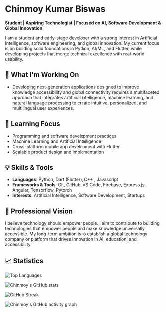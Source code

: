 # Chinmoy Kumar Biswas

**Student | Aspiring Technologist | Focused on AI, Software Development & Global Innovation**  

I am a student and early-stage developer with a strong interest in Artificial Intelligence, software engineering, and global innovation. My current focus is on building solid foundations in Python, AI/ML, and Flutter, while developing projects that merge technical excellence with real-world usability.  



## 🚀 What I'm Working On
- Developing next-generation applications designed to improve knowledge accessibility and global connectivity requires a multifaceted approach that integrates artificial intelligence, machine learning, and natural language processing to create intuitive, personalized, and multilingual user experiences.  



## 🧠 Learning Focus
- Programming and software development practices  
- Machine Learning and Artificial Intelligence  
- Cross-platform mobile app development with Flutter  
- Scalable product design and implementation  



## 💡 Skills & Tools
- **Languages**: Python, Dart (Flutter), C++ , Javascript  
- **Frameworks & Tools**: Git, GitHub, VS Code, Firebase, Express.js, Angular, Tensorflow, Pytorch  
- **Interests**: Artificial Intelligence, Software Development, Startups  



## 🔭 Professional Vision
I believe technology should empower people. I aim to contribute to building technologies that empower people and make knowledge universally accessible. My long-term ambition is to establish a global technology company or platform that drives innovation in AI, education, and accessibility.  

## 📈 Statistics
![Top Languages](https://github-readme-stats.vercel.app/api/top-langs/?username=Chinmoy-sh&layout=compact&cache_seconds=1800)


![Chinmoy's GitHub stats](https://github-readme-stats.vercel.app/api?username=Chinmoy-sh&show_icons=true&theme=default&cache_seconds=1800)


![GitHub Streak](https://streak-stats.demolab.com?user=Chinmoy-sh&theme=default&hide_border=false&cache_seconds=1800)


![Chinmoy's GitHub activity graph](https://github-readme-activity-graph.vercel.app/graph?username=Chinmoy-sh&theme=github-compact&cache_seconds=1800)


